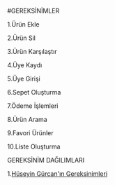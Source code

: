 #GEREKSİNİMLER


1.Ürün Ekle

2.Ürün Sil

3.Ürün Karşılaştır

4.Üye Kaydı

5.Üye Girişi

6.Sepet Oluşturma

7.Ödeme İşlemleri

8.Ürün Arama

9.Favori Ürünler

10.Liste Oluşturma

GEREKSİNİM DAĞILIMLARI


1.[Hüseyin Gürcan'ın Gereksinimleri](Hüseyin-Gürcan-Gereksinimler)
